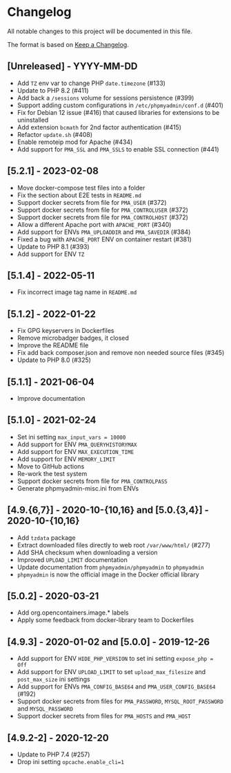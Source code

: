 # Changelog

All notable changes to this project will be documented in this file.

The format is based on [Keep a Changelog](https://keepachangelog.com/en/1.0.0/).

## [Unreleased] - YYYY-MM-DD

- Add `TZ` env var to change PHP `date.timezone` (#133)
- Update to PHP 8.2 (#411)
- Add back a `/sessions` volume for sessions persistence (#399)
- Support adding custom configurations in `/etc/phpmyadmin/conf.d` (#401)
- Fix for Debian 12 issue (#416) that caused libraries for extensions to be uninstalled
- Add extension `bcmath` for 2nd factor authentication (#415)
- Refactor `update.sh` (#408)
- Enable remoteip mod for Apache (#434)
- Add support for `PMA_SSL` and `PMA_SSLS` to enable SSL connection (#441)

## [5.2.1] - 2023-02-08

- Move docker-compose test files into a folder
- Fix the section about E2E tests in `README.md`
- Support docker secrets from file for `PMA_USER` (#372)
- Support docker secrets from file for `PMA_CONTROLUSER` (#372)
- Support docker secrets from file for `PMA_CONTROLHOST` (#372)
- Allow a different Apache port with `APACHE_PORT` (#340)
- Add support for ENVs `PMA_UPLOADDIR` and `PMA_SAVEDIR` (#384)
- Fixed a bug with `APACHE_PORT` ENV on container restart (#381)
- Update to PHP 8.1 (#393)
- Add support for ENV `TZ`

## [5.1.4] - 2022-05-11

- Fix incorrect image tag name in `README.md`

## [5.1.2] - 2022-01-22

- Fix GPG keyservers in Dockerfiles
- Remove microbadger badges, it closed
- Improve the README file
- Fix add back composer.json and remove non needed source files (#345)
- Update to PHP 8.0 (#325)

## [5.1.1] - 2021-06-04

- Improve documentation

## [5.1.0] - 2021-02-24

- Set ini setting `max_input_vars = 10000`
- Add support for ENV `PMA_QUERYHISTORYMAX`
- Add support for ENV `MAX_EXECUTION_TIME`
- Add support for ENV `MEMORY_LIMIT`
- Move to GitHub actions
- Re-work the test system
- Support docker secrets from file for `PMA_CONTROLPASS`
- Generate phpmyadmin-misc.ini from ENVs

## [4.9.{6,7}] - 2020-10-{10,16} and [5.0.{3,4}] - 2020-10-{10,16}

- Add `tzdata` package
- Extract downloaded files directly to web root `/var/www/html/` (#277)
- Add SHA checksum when downloading a version
- Improved `UPLOAD_LIMIT` documentation
- Update documentation from `phpmyadmin/phpmyadmin` to `phpmyadmin`
- `phpmyadmin` is now the official image in the Docker official library

## [5.0.2] - 2020-03-21

- Add org.opencontainers.image.* labels
- Apply some feedback from docker-library team to Dockerfiles

## [4.9.3] - 2020-01-02 and [5.0.0] - 2019-12-26

- Add support for ENV `HIDE_PHP_VERSION` to set ini setting `expose_php = Off`
- Add support for ENV `UPLOAD_LIMIT` to set `upload_max_filesize` and `post_max_size` ini settings
- Add support for ENVs `PMA_CONFIG_BASE64` and `PMA_USER_CONFIG_BASE64` (#192)
- Support docker secrets from files for `PMA_PASSWORD`, `MYSQL_ROOT_PASSWORD` and `MYSQL_PASSWORD`
- Support docker secrets from files for `PMA_HOSTS` and `PMA_HOST`

## [4.9.2-2] - 2020-12-20

- Update to PHP 7.4 (#257)
- Drop ini setting `opcache.enable_cli=1`
